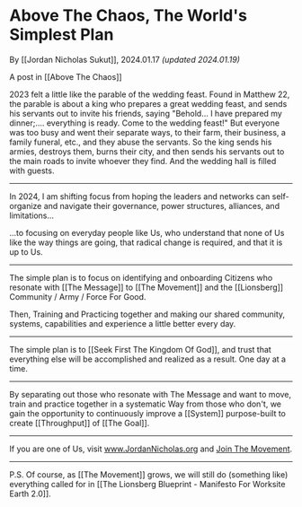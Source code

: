 # Above The Chaos, The World's Simplest Plan

By [[Jordan Nicholas Sukut]], 2024.01.17 _(updated 2024.01.19)_

A post in [[Above The Chaos]]

2023 felt a little like the parable of the wedding feast. Found in Matthew 22, the parable is about a king who prepares a great wedding feast, and sends his servants out to invite his friends, saying "Behold... I have prepared my dinner;.... everything is ready. Come to the wedding feast!" But everyone was too busy and went their separate ways, to their farm, their business, a family funeral, etc., and they abuse the servants. So the king sends his armies, destroys them, burns their city, and then sends his servants out to the main roads to invite whoever they find. And the wedding hall is filled with guests. 

____
In 2024, I am shifting focus from hoping the leaders and networks can self-organize and navigate their governance, power structures, alliances, and limitations...

...to focusing on everyday people like Us, who understand that none of Us like the way things are going, that radical change is required, and that it is up to Us.
____
The simple plan is to focus on identifying and onboarding Citizens who resonate with [[The Message]] to [[The Movement]] and the [[Lionsberg]] Community / Army / Force For Good.  

Then, Training and Practicing together and making our shared community, systems, capabilities and experience a little better every day. 
____
The simple plan is to [[Seek First The Kingdom Of God]], and trust that everything else will be accomplished and realized as a result. One day at a time.  
___
By separating out those who resonate with The Message and want to move, train and practice together in a systematic Way from those who don't, we gain the opportunity to continuously improve a [[System]] purpose-built to create [[Throughput]] of [[The Goal]]. 
_____
If you are one of Us, visit www.JordanNicholas.org and [Join The Movement](https://jordannicholas.org/join_the_movement). 

___
P.S. Of course, as [[The Movement]] grows, we will still do (something like) everything called for in [[The Lionsberg Blueprint - Manifesto For Worksite Earth 2.0]]. 